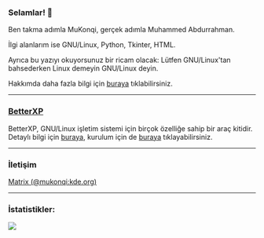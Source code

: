 ### Selamlar! 👋

Ben takma adımla MuKonqi, gerçek adımla Muhammed Abdurrahman.

İlgi alanlarım ise GNU/Linux, Python, Tkinter, HTML.

Ayrıca bu yazıyı okuyorsunuz bir ricam olacak: Lütfen GNU/Linux'tan bahsederken Linux demeyin GNU/Linux deyin.

Hakkımda daha fazla bilgi için [buraya](https://mukonqi.ml) tıklabilirsiniz.
____________________________________________________________________________________________________________________________________________________________________
### [BetterXP](https://betterxp.ml)
BetterXP, GNU/Linux işletim sistemi için birçok özelliğe sahip bir araç kitidir. Detaylı bilgi için [buraya](https://betterxp.ml/detaylar.html), kurulum için de [buraya](https://betterxp.ml/kurulum.html) tıklayabilirsiniz.
____________________________________________________________________________________________________________________________________________________________________ 
### İletişim
[Matrix (@mukonqi:kde.org)](https://matrix.to/#/@mukonqi:kde.org)
____________________________________________________________________________________________________________________________________________________________________ 
### İstatistikler:

<img src="https://github-readme-stats.vercel.app/api?username=MuKonqi&&show_icons=true&title_color=000000&icon_color=FF0000&text_color=008080&bg_color=163512">
